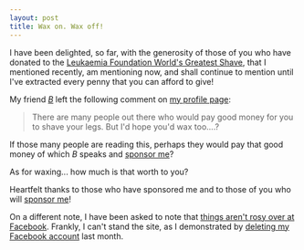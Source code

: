 ```yaml
---
layout: post
title: Wax on. Wax off!
---
```


I have been delighted, so far, with the generosity of those of you who have
donated to the [Leukaemia Foundation World's Greatest
Shave](/blog/2009/02/15/please-sponsor-me-in-world's-greatest-shave-2009/), that I
mentioned recently, am mentioning now, and shall continue to mention until I've
extracted every penny that you can afford to give!


My friend [_B_](http://aboycalledbrian.blogspot.com/) left the following comment
on [my profile
page](http://my.imisfriendraising.com.au/personalPage.aspx?SID=54895):

> There are many people out there who would pay good money for you to shave
your legs. But I'd hope you'd wax too....?

If those many people are reading this, perhaps they would pay that good money of
which _B_ speaks and [sponsor
me](https://secure.imisfriendraising.com.au/registrant/donate.aspx?EventID=9529&amp;LangPref=en-CA&amp;SPID=1239819)?


As for waxing... how much is that worth to you?


Heartfelt thanks to those who have sponsored me and to those of you who will
[sponsor
me](https://secure.imisfriendraising.com.au/registrant/donate.aspx?EventID=9529&amp;LangPref=en-CA&amp;SPID=1239819)!


On a different note, I have been asked to note that [things aren't rosy over at
Facebook](http://www.bbc.co.uk/blogs/technology/2009/02/facebook_still_showing_growing.html).
Frankly, I can't stand the site, as I demonstrated by [deleting my Facebook
account](/blog/2008/12/27/facebook-no-more/) last month.

